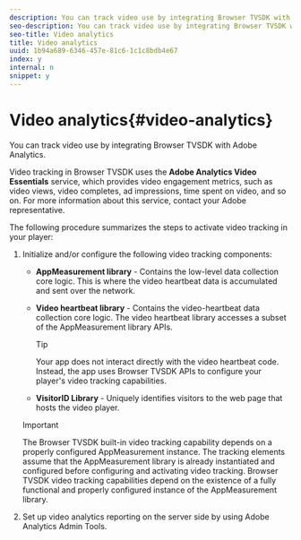 ```yaml
---
description: You can track video use by integrating Browser TVSDK with Adobe Analytics.
seo-description: You can track video use by integrating Browser TVSDK with Adobe Analytics.
seo-title: Video analytics
title: Video analytics
uuid: 1b94a689-6346-457e-81c6-1c1c8bdb4e67
index: y
internal: n
snippet: y
---
```


# Video analytics{#video-analytics}

You can track video use by integrating Browser TVSDK with Adobe Analytics.

Video tracking in Browser TVSDK uses the **Adobe Analytics Video Essentials** service, which provides video engagement metrics, such as video views, video completes, ad impressions, time spent on video, and so on. For more information about this service, contact your Adobe representative.

The following procedure summarizes the steps to activate video tracking in your player:

1. Initialize and/or configure the following video tracking components:

    * **AppMeasurement library** - Contains the low-level data collection core logic. This is where the video heartbeat data is accumulated and sent over the network. 
    * **Video heartbeat library** - Contains the video-heartbeat data collection core logic. The video heartbeat library accesses a subset of the AppMeasurement library APIs.     
    
      >[!TIP]
      >
      >Your app does not interact directly with the video heartbeat code. Instead, the app uses Browser TVSDK APIs to configure your player's video tracking capabilities.

    * **VisitorID Library** - Uniquely identifies visitors to the web page that hosts the video player.

   >[!IMPORTANT]
   >
   >The Browser TVSDK built-in video tracking capability depends on a properly configured AppMeasurement instance. The tracking elements assume that the AppMeasurement library is already instantiated and configured before configuring and activating video tracking. Browser TVSDK video tracking capabilities depend on the existence of a fully functional and properly configured instance of the AppMeasurement library.

1. Set up video analytics reporting on the server side by using Adobe Analytics Admin Tools.

